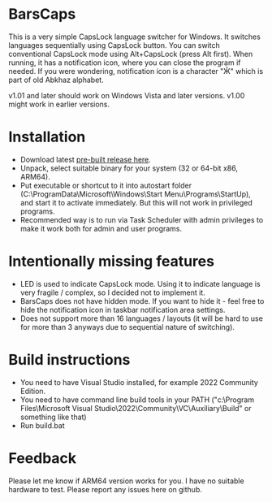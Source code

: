 # BarsCaps
This is a very simple CapsLock language switcher for Windows. 
It switches languages sequentially using CapsLock button. You can switch conventional CapsLock mode using Alt+CapsLock (press Alt first).
When running, it has a notification icon, where you can close the program if needed. If you were wondering, notification icon is a character "Ӂ" which is part of old Abkhaz alphabet. 

v1.01 and later should work on Windows Vista and later versions. v1.00 might work in earlier versions.

# Installation
* Download latest [pre-built release here](https://github.com/BarsMonster/BarsCaps/releases/latest).
* Unpack, select suitable binary for your system (32 or 64-bit x86, ARM64).
* Put executable or shortcut to it into autostart folder (C:\ProgramData\Microsoft\Windows\Start Menu\Programs\StartUp), and start it to activate immediately. But this will not work in privileged programs. 
* Recommended way is to run via Task Scheduler with admin privileges to make it work both for admin and user programs.

# Intentionally missing features
* LED is used to indicate CapsLock mode. Using it to indicate language is very fragile / complex, so I decided not to implement it. 
* BarsCaps does not have hidden mode. If you want to hide it - feel free to hide the notification icon in taskbar notification area settings. 
* Does not support more than 16 languages / layouts (it will be hard to use for more than 3 anyways due to sequential nature of switching).

# Build instructions
* You need to have Visual Studio installed, for example 2022 Community Edition. 
* You need to have command line build tools in your PATH ("c:\Program Files\Microsoft Visual Studio\2022\Community\VC\Auxiliary\Build" or something like that)
* Run build.bat

# Feedback
Please let me know if ARM64 version works for you. I have no suitable hardware to test. 
Please report any issues here on github. 
